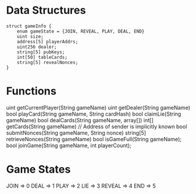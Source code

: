 # Data Structures
    struct gameInfo {
        enum gameState = {JOIN, REVEAL, PLAY, DEAL, END}
        uint size;
        address[5] playerAddrs;
        uint256 dealer;
        string[5] pubKeys;
        int[50] tableCards;
        string[5] revealNonces;
    }

# Functions

uint getCurrentPlayer(String gameName)
uint getDealer(String gameName)
bool playCard(String gameName, String cardHash)
bool claimLie(String gameName)
bool dealCards(String gameName, array[])
int[] getCards(String gameName) // Address of sender is implicitly known
bool submitNonces(String gameName, String nonce)
string[5] retrieveNonces(String gameName)
bool isGameFull(String gameName);
bool joinGame(String gameName, int playerCount);

# Game States

JOIN => 0
DEAL => 1
PLAY => 2
LIE => 3
REVEAL => 4
END => 5

